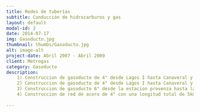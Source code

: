 ```yaml
---
title: Redes de tuberías
subtitle: Conducción de hidrocarburos y gas
layout: default
modal-id: 2
date: 2014-07-17
img: Gasoducto.jpg
thumbnail: thumbs/Gasoducto.jpg
alt: image-alt
project-date: Abril 2007 - Abril 2009
client: Metrogas
category: Gasoducto
description: 
    1) Construccion de gasoducto de 4" desde Lagos I hasta Canaveral y construcccion de gasoducto de 6" desde la autopista a floridablanca en canaveral hasta la estacion de provenza. 
    2) Construccion de gasoducto de 4" desde Lagos I hasta Canaveral y construcccion de gasoducto de 6" desde la autopista a floridablanca en canaveral hasta la estacion de provenza. 
    3) Construccion de gasoducto 6" desde la estacion provenza hasta la estacion de regulacion de chimita en el Km 2 entrada al barrio galan. 
    4) Construccion de red de acero de 4" con una longitud total de 5km. 
 
---
```

